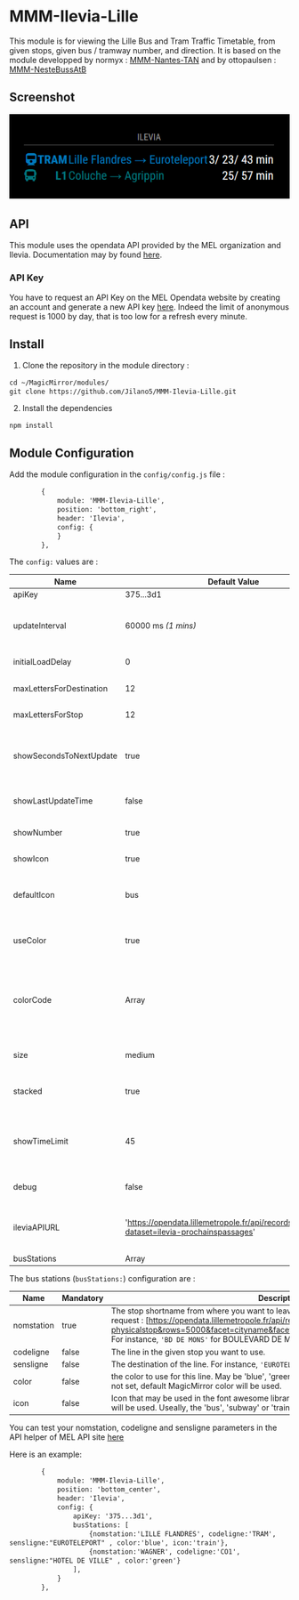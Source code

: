 # MMM-Ilevia-Lille
This module is for viewing the Lille Bus and Tram Traffic Timetable, from given stops, given bus / tramway number, and direction.
It is based on the module developped by normyx : [MMM-Nantes-TAN](https://github.com/normyx/MMM-Nantes-TAN) and by ottopaulsen : [MMM-NesteBussAtB](https://github.com/ottopaulsen/MMM-NesteBussAtB) 
## Screenshot
![screenshot](https://github.com/Jilano5/MMM-Ilevia-Lille/blob/master/MMM-Ilevia-Lille.png)
## API
This module uses the opendata API provided by the MEL organization and Ilevia. Documentation may by found [here](https://opendata.lillemetropole.fr/explore/dataset/ilevia-prochainspassages/information/).

### API Key

You have to request an API Key on the MEL Opendata website by creating an account and generate a new API key [here](https://opendata.lillemetropole.fr/account/api-keys/). Indeed the limit of anonymous request is 1000 by day, that is too low for a refresh every minute. 

## Install
1. Clone the repository in the module directory :
```shell=
cd ~/MagicMirror/modules/
git clone https://github.com/Jilano5/MMM-Ilevia-Lille.git
```
2. Install the dependencies
```shell=
npm install
```

## Module Configuration
Add the module configuration in the `config/config.js` file :
```javascript=
        {
            module: 'MMM-Ilevia-Lille',
            position: 'bottom_right',
            header: 'Ilevia',
            config: {
            }
        },
```
The `config:` values are :

| Name | Default Value | Description |
| -------- | -------- | -------- |
| apiKey | 375...3d1 | See API key |
| updateInterval | 60000 ms *(1 mins)* | time in ms between pulling request for new times (update request) |
| initialLoadDelay | 0 | start delay seconds. |
| maxLettersForDestination | 12 | will limit the length of the destination string |
| maxLettersForStop | 12 | will limit the length of the stop string |
| showSecondsToNextUpdate | true | display a countdown to the next update pull (should I wait for a refresh before going ?) |
| showLastUpdateTime | false | display the time when the last pulled occured |
| showNumber | true | Display the number/name of the line |
| showIcon | true | Display the icon of the line |
| defaultIcon | bus | Default symbol that may be used in the font awesome library [here](https://fontawesome.com/icons?d=gallery&m=free) |
| useColor | true | Uses color set up in the lines configuration below |
| colorCode | Array | List of color available in RGB (ex : Blue: "rgb(0,121,188)"). Blue, Green, Yellow, Purple, White and Orange are available |
| size | medium | Text size, for example small, medium or large |
| stacked | true | Show multiple buses on same row, if same route and destination |
| showTimeLimit | 45 | If not stacked, show time of departure instead of minutes, if more than this limit until departure. |
| debug | false | `console.log` more things to help debugging |
| ileviaAPIURL | 'https://opendata.lillemetropole.fr/api/records/1.0/search/?dataset=ilevia-prochainspassages' | URI for the MEL Opendata API. No modification need, just in case evolutions |
| busStations | Array | See below |


The bus stations (`busStations:`) configuration are :

| Name | Mandatory | Description |
| -------- | -------- | -------- |
| nomstation | true | The stop shortname from where you want to leave. The name is found in the following request : [https://opendata.lillemetropole.fr/api/records/1.0/search/?dataset=ilevia-physicalstop&rows=5000&facet=cityname&facet=transportmoderef&facet=publiclinecode). For instance, `'BD DE MONS'` for BOULEVARD DE MONS stop. |
| codeligne | false | The line in the given stop you want to use.|
| sensligne | false | The destination of the line. For instance, `'EUROTELPORT'` for tram.|
| color | false | the color to use for this line. May be 'blue', 'green', 'purple', 'orange', 'white' or 'yellow'. If not set, default MagicMirror color will be used. |
| icon | false | Icon that may be used in the font awesome library [here](https://fontawesome.com/icons?d=gallery&m=free). If not set, the config `defaultIcon` will be used. Useally, the 'bus', 'subway' or 'train' may be used. |

You can test your nomstation, codeligne and sensligne parameters in the API helper of MEL API site [here](https://opendata.lillemetropole.fr/explore/dataset/ilevia-prochainspassages/api/?refine.nomstation=COLUCHE)

Here is an example:
```javascript=
        {
            module: 'MMM-Ilevia-Lille',
            position: 'bottom_center',
            header: 'Ilevia',
            config: {
                apiKey: '375...3d1',
                busStations: [
                    {nomstation:'LILLE FLANDRES', codeligne:'TRAM', sensligne:"EUROTELEPORT" , color:'blue', icon:'train'},
                    {nomstation:'WAGNER', codeligne:'CO1', sensligne:"HOTEL DE VILLE" , color:'green'}
                ],
            }
        },

```
